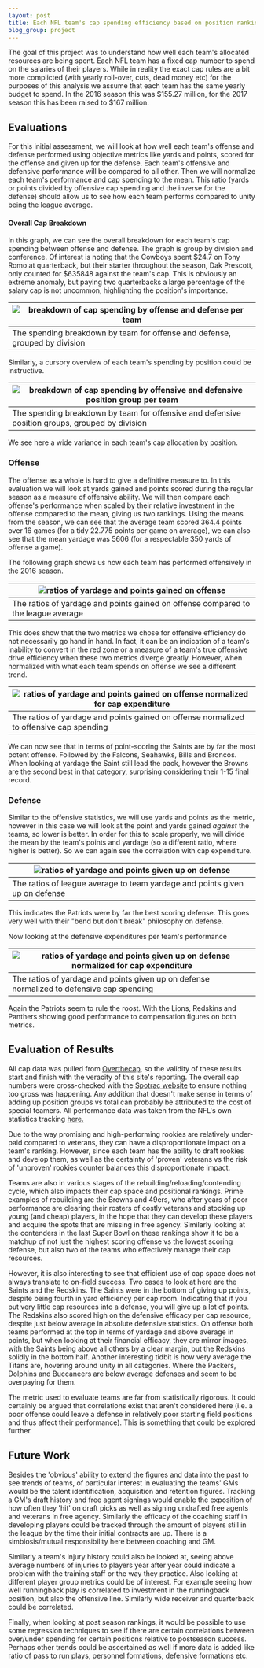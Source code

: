 ```yaml
---
layout: post
title: Each NFL team's cap spending efficiency based on position ranking
blog_group: project
---
```


The goal of this project was to understand how well each team's allocated resources are being spent. Each NFL team has a fixed cap number to spend on the salaries of their players. While in reality the exact cap rules are a bit more complicted (with yearly roll-over, cuts, dead money etc) for the purposes of this analysis we assume that each team has the same yearly budget to spend. In the 2016 season this was $155.27 million, for the 2017 season this has been raised to $167 million.  

## Evaluations

For this initial assessment, we will look at how well each team's offense and defense performed using objective metrics like yards and points, scored for the offense and given up for the defense. Each team's offensive and defensive performance will be compared to all other. Then we will normalize each team's performance and cap spending to the mean. This ratio (yards or points divided by offensive cap spending and the inverse for the defense) should allow us to see how each team performs compared to unity being the league average.

#### Overall Cap Breakdown

In this graph, we can see the overall breakdown for each team's cap spending between offense and defense. The graph is group by division and conference. Of interest is noting that the Cowboys spent $24.7 on Tony Romo at quarterback, but their starter throughout the season, Dak Prescott, only counted for $635848 against the team's cap. This is obviously an extreme anomaly, but paying two quarterbacks a large percentage of the salary cap is not uncommon, highlighting the position's importance.

|![breakdown of cap spending by offense and defense per team]({{site.url}}/images/nfl/offense_defense_breakdown2016.png)|
|---|
|The spending breakdown by team for offense and defense, grouped by division|

Similarly, a cursory overview of each team's spending by position could be instructive.

|![breakdown of cap spending by offensive and defensive position group per team]({{site.url}}/images/nfl/cap_breakdown2016.png)|
|---|
|The spending breakdown by team for offensive and defensive position groups, grouped by division|

We see here a wide variance in each team's cap allocation by position. 

### Offense
The offense as a whole is hard to give a definitive measure to. In this evaluation we will look at yards gained and points scored during the regular season as a measure of offensive ability. We will then compare each offense's performance when scaled by their relative investment in the offense compared to the mean, giving us two rankings. Using the means from the season, we can see that the average team scored 364.4 points over 16 games (for a tidy 22.775 points per game on average), we can also see that the mean yardage was 5606 (for a respectable 350 yards of offense a game).

The following graph shows us how each team has performed offensively in the 2016 season.

|![ratios of yardage and points gained on offense]({{site.url}}/images/nfl/offensive_performance_ratio2016.png)|
|---|
|The ratios of yardage and points gained on offense compared to the league average|

This does show that the two metrics we chose for offensive efficiency do not necessarily go hand in hand. In fact, it can be an indication of a team's inability to convert in the red zone or a measure of a team's true offensive drive efficiency when these two metrics diverge greatly. However, when normalized with what each team spends on offense we see a different trend.

|![ratios of yardage and points gained on offense normalized for cap expenditure]({{site.url}}/images/nfl/offensive_efficiency2016.png)|
|---|
|The ratios of yardage and points gained on offense normalized to offensive cap spending|

We can now see that in terms of point-scoring the Saints are by far the most potent offense. Followed by the Falcons, Seahawks, Bills and Broncos. When looking at yardage the Saint still lead the pack, however the Browns are the second best in that category, surprising considering their 1-15 final record. 

### Defense
Similar to the offensive statistics, we will use yards and points as the metric, however in this case we will look at the point and yards gained *against* the teams, so lower is better. In order for this to scale properly, we will divide the mean by the team's points and yardage (so a different ratio, where higher is better). So we can again see the correlation with cap expenditure.

|![ratios of yardage and points given up on defense]({{site.url}}/images/nfl/defensive_performance_ratio2016.png)|
|---|
|The ratios of league average to team yardage and points given up on defense|

This indicates the Patriots were by far the best scoring defense. This goes very well with their "bend but don't break" philosophy on defense. 

Now looking at the defensive expenditures per team's performance

|![ratios of yardage and points given up on defense normalized for cap expenditure]({{site.url}}/images/nfl/defensive_efficiency2016.png)|
|---|
|The ratios of yardage and points given up on defense normalized to defensive cap spending|

Again the Patriots seem to rule the roost. With the Lions, Redskins and Panthers showing good performance to compensation figures on both metrics. 

## Evaluation of Results

All cap data was pulled from [Overthecap](http://www.overthecap.com), so the validity of these results start and finish with the veracity of this site's reporting. The overall cap numbers were cross-checked with the [Spotrac website](http://www.spotrac.com/nfl/cap/2016/) to ensure nothing too gross was happening. Any addition that doesn't make sense in terms of adding up position groups vs total can probably be attributed to the cost of special teamers. All performance data was taken from the NFL's own statistics tracking [here.](http://www.nfl.com/stats/team)

Due to the way promising and high-performing rookies are relatively under-paid compared to veterans, they can have a disproportionate impact on a team's ranking. However, since each team has the ability to draft rookies and develop them, as well as the certainty of 'proven' veterans vs the risk of 'unproven' rookies counter balances this disproportionate impact.

Teams are also in various stages of the rebuilding/reloading/contending cycle, which also impacts their cap space and positional rankings. Prime examples of rebuilding are the Browns and 49ers, who after years of poor performance are clearing their rosters of costly veterans and stocking up young (and cheap) players, in the hope that they can develop these players and acquire the spots that are missing in free agency. Similarly looking at the contenders in the last Super Bowl on these rankings show it to be a matchup of not just the highest scoring offense vs the lowest scoring defense, but also two of the teams who effectively manage their cap resources.

However, it is also interesting to see that efficient use of cap space does not always translate to on-field success. Two cases to look at here are the Saints and the Redskins. The Saints were in the bottom of giving up points, despite being fourth in yard efficiency per cap room. Indicating that if you put very little cap resources into a defense, you will give up a lot of points. The Redskins also scored high on the defensive efficacy per cap resource, despite just below average in absolute defensive statistics. On offense both teams performed at the top in terms of yardage and above average in points, but when looking at their financial efficacy, they are mirror images, with the Saints being above all others by a clear margin, but the Redskins solidly in the bottom half. Another interesting tidbit is how very average the Titans are, hovering around unity in all categories. Where the Packers, Dolphins and Buccaneers are below average defenses and seem to be overpaying for them.

The metric used to evaluate teams are far from statistically rigorous. It could certainly be argued that correlations exist that aren't considered here (i.e. a poor offense could leave a defense in relatively poor starting field positions and thus affect their performance). This is something that could be explored further.

## Future Work

Besides the 'obvious' ability to extend the figures and data into the past to see trends of teams, of particular interest in evaluating the teams' GMs would be the talent identification, acquisition and retention figures. Tracking a GM's draft history and free agent signings would enable the exposition of how often they 'hit' on draft picks as well as signing undrafted free agents and veterans in free agency. Similarly the efficacy of the coaching staff in developing players could be tracked through the amount of players still in the league by the time their initial contracts are up. There is a simbiosis/mutual responsibility here between coaching and GM. 

Similarly a team's injury history could also be looked at, seeing above average numbers of injuries to players year after year could indicate a problem with the training staff or the way they practice. Also looking at different player group metrics could be of interest. For example seeing how well runningback play is correlated to investment in the runningback position, but also the offensive line. Similarly wide receiver and quarterback could be correlated.  

Finally, when looking at post season rankings, it would be possible to use some regression techniques to see if there are certain correlations between over/under spending for certain positions relative to postseason success. Perhaps other trends could be ascertained as well if more data is added like ratio of pass to run plays, personnel formations, defensive formations etc.